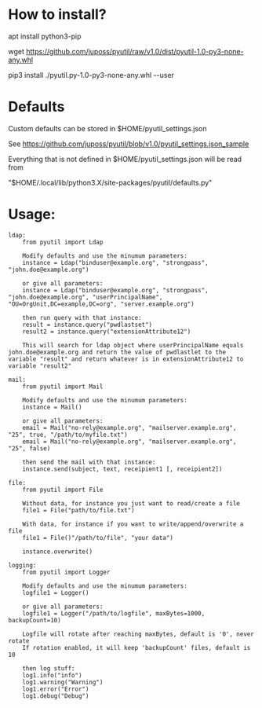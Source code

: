 # How to install?

apt install python3-pip

wget https://github.com/juposs/pyutil/raw/v1.0/dist/pyutil-1.0-py3-none-any.whl

pip3 install ./pyutil.py-1.0-py3-none-any.whl --user

# Defaults
Custom defaults can be stored in $HOME/pyutil_settings.json

See https://github.com/juposs/pyutil/blob/v1.0/pyutil_settings.json_sample

Everything that is not defined in $HOME/pyutil_settings.json will be read from

"$HOME/.local/lib/python3.X/site-packages/pyutil/defaults.py"

# Usage:

    ldap:
        from pyutil import Ldap

        Modify defaults and use the minumum parameters:
        instance = Ldap("binduser@example.org", "strongpass", "john.doe@example.org")

        or give all parameters:
        instance = Ldap("binduser@example.org", "strongpass", "john.doe@example.org", "userPrincipalName", "OU=OrgUnit,DC=example,DC=org", "server.example.org")

        then run query with that instance:
        result = instance.query("pwdlastset")
        result2 = instance.query("extensionAttribute12")

        This will search for ldap object where userPrincipalName equals john.doe@example.org and return the value of pwdlastlet to the variable "result" and return whatever is in extensionAttribute12 to variable "result2"

    mail:
        from pyutil import Mail

        Modify defaults and use the minumum parameters:
        instance = Mail()

        or give all parameters:
        email = Mail("no-rely@example.org", "mailserver.example.org", "25", true, "/path/to/myfile.txt")
        email = Mail("no-rely@example.org", "mailserver.example.org", "25", false)

        then send the mail with that instance:
        instance.send(subject, text, receipient1 [, receipient2])

    file:
        from pyutil import File

        Without data, for instance you just want to read/create a file
        file1 = File("path/to/file.txt")

        With data, for instance if you want to write/append/overwrite a file
        file1 = File()"/path/to/file", "your data")

        instance.overwrite()

    logging:
        from pyutil import Logger

        Modify defaults and use the minumum parameters:
        logfile1 = Logger()

        or give all parameters:
        logfile1 = Logger("/path/to/logfile", maxBytes=1000, backupCount=10)

        Logfile will rotate after reaching maxBytes, default is '0', never rotate
        If rotation enabled, it will keep 'backupCount' files, default is 10

        then log stuff:
        log1.info("info")
        log1.warning("Warning")
        log1.error("Error")
        log1.debug("Debug")
